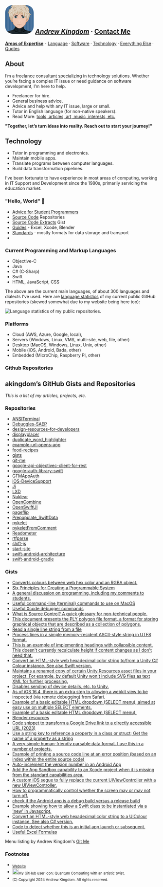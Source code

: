 <!--
**akingdom/akingdom** is a ✨ _special_ ✨ repository because its `README.md` (this file) appears on your GitHub profile.

Here are some ideas to get you started:

- 🔭 I’m currently working on ...
- 🌱 I’m currently learning ...
- 👯 I’m looking to collaborate on ...
- 🤔 I’m looking for help with ...
- 💬 Ask me about ...
- 📫 How to reach me: ...
- 😄 Pronouns: ...
- ⚡ Fun fact: ...
-->

## <img alt="Cartoon of me" src="https://github.com/akingdom/akingdom/blob/08f5c5bb206da1072dc49ff116ee5bb0a3bdbe10/AK%20cartoon-IMG_7620-avatar-rounded.png" width="94px" height="94px" style="border-radius: 25px;"> [*Andrew Kingdom*](https://akingdom.github.io/) · [Contact Me](https://akingdom.github.io/)

**[Areas of Expertise](https://github.com/akingdom#work-i-do)** - [Language](https://akingdom.github.io/#interests) · [Software](#current-programming-and-markup-languages) · [Technology](https://github.com/akingdom#platforms) · [Everything Else](https://akingdom.github.io/#interests) · [Quotes](https://akingdom.github.io/#quotes)

## About
I’m a freelance consultant specializing in technology solutions. Whether you’re facing a complex IT issue or need guidance on software development, I’m here to help.
- Freelancer for hire.
- General business advice.
- Advice and help with any IT issue, large or small.
- Tutor in English language (for non-native speakers).
- Read More: [tools, articles, art, music, interests, etc.](https://akingdom.github.io)

**"Together, let’s turn ideas into reality. Reach out to start your journey!"**

## Technology

- Tutor in programming and electronics.
- Maintain mobile apps.
- Translate programs between computer languages.
- Build data transformation pipelines.

I've been fortunate to have experience in most areas of computing, working in IT Support and Development since the 1980s, primarily servicing the education market.

### "Hello, World" 👋 

- [Advice for Student Programmers](https://gist.github.com/akingdom/09f1bef20fd0f601cbb2b8d504ef6f9c)
- [Source Code](https://github.com/akingdom?tab=repositories) Repositories
- [Source Code Extracts](https://gist.github.com/akingdom) Gist
- [Guides](index.md#guides) - Excel, Xcode, Blender
- [Standards](index.md#standards) - mostly formats for data storage and transport
- 

### Current Programming and Markup Languages

- Objective-C
- Java
- C# (C-Sharp)
- Swift
- HTML, JavaScript, CSS

The above are the current main languages, of about 300 languages and dialects I've used. Here are [language statistics](https://github-readme-stats.vercel.app/api/top-langs/?username=akingdom) of my current public GitHub repositories (skewed somewhat due to my website being here too):

![Language statistics of my public repositories.](https://github-readme-stats.vercel.app/api/top-langs/?username=akingdom) 

### Platforms

- Cloud (AWS, Azure, Google, local), 
- Servers (Windows, Linux, VMS, multi-site, web, file, other)
- Desktop (MacOS, Windows, Linux, Unix, other)
- Mobile (iOS, Android, Bada, other)
- Embedded (MicroChip, Raspberry Pi, other)

### Github Repositories

## akingdom’s GitHub Gists and Repositories

*This is a list of my articles, projects, etc.*

### Repositories
- [ANSITerminal](https://github.com/akingdom/ANSITerminal)
- [Debuggles-SAEP](https://github.com/akingdom/Debuggles-SAEP)
- [design-resources-for-developers](https://github.com/akingdom/design-resources-for-developers)
- [displayplacer](https://github.com/akingdom/displayplacer)
- [duplicate_word_highlighter](https://github.com/akingdom/duplicate_word_highlighter)
- [example-url-opens-app](https://github.com/akingdom/example-url-opens-app)
- [food-recipes](https://github.com/akingdom/food-recipes)
- [gists](https://github.com/akingdom/gists)
- [git-me](https://github.com/akingdom/git-me)
- [google-api-objectivec-client-for-rest](https://github.com/akingdom/google-api-objectivec-client-for-rest)
- [google-auth-library-swift](https://github.com/akingdom/google-auth-library-swift)
- [GTMAppAuth](https://github.com/akingdom/GTMAppAuth)
- [iOS-DeviceSupport](https://github.com/akingdom/iOS-DeviceSupport)
- [Ji](https://github.com/akingdom/Ji)
- [LXD](https://github.com/akingdom/LXD)
- [Nuklear](https://github.com/akingdom/Nuklear)
- [OpenCombine](https://github.com/akingdom/OpenCombine)
- [OpenSwiftUI](https://github.com/akingdom/OpenSwiftUI)
- [pageflip](https://github.com/akingdom/pageflip)
- [Prepopulate_SwiftData](https://github.com/akingdom/Prepopulate_SwiftData)
- [pykelet](https://github.com/akingdom/pykelet)
- [pykeletFromComment](https://github.com/akingdom/pykeletFromComment)
- [Readometer](https://github.com/akingdom/Readometer)
- [rtfparse](https://github.com/akingdom/rtfparse)
- [shift-js](https://github.com/akingdom/shift-js)
- [start-site](https://github.com/akingdom/start-site)
- [swift-android-architecture](https://github.com/akingdom/swift-android-architecture)
- [swift-android-gradle](https://github.com/akingdom/swift-android-gradle)

### Gists
- [Converts colours between web hex color and an RGBA object.](https://gist.github.com/akingdom/0a0edd3ea37a9a331983cff3a69c4bee)
- [Six Principles for Creating a Programmable System](https://gist.github.com/akingdom/bf3f498810a33e17f2d6d12425ef51ff)
- [A general discussion on programming, including my comments to students.](https://gist.github.com/akingdom/09f1bef20fd0f601cbb2b8d504ef6f9c)
- [Useful command-line (terminal) commands to use on MacOS](https://gist.github.com/akingdom/d85129b08a96ffba8c89741abf6d1974)
- [Useful Xcode debugger commands](https://gist.github.com/akingdom/2bc37e77263c669d808470dbc91f5b29)
- [What is Source Control? A quick glossary for non-technical people.](https://gist.github.com/akingdom/f13e1d9d27fcde33448c17fbbb0586bc)
- [This document presents the PLY polygon file format, a format for storing graphical objects that are described as a collection of polygons. ](https://gist.github.com/akingdom/b56a60871a788a7c1661bdf3cd8c320b)
- [Read a single line string from a file](https://gist.github.com/akingdom/436301490426b21f7591adbf31ce67bd)
- [Process lines in a simple memory-resident ASCII-style string in UTF8 format.](https://gist.github.com/akingdom/4ca0ba8cd704b31a4a5a4b2c3d1d1a3f)
- [This is an example of implementing headings with collapsible content. This doesn't currently recalculate height if content changes as I don't need that.](https://gist.github.com/akingdom/272a345e93dc2f107c895a154cc497e1)
- [Convert an HTML-style web hexadecimal color string to/from a Unity C# Colour instance. See also Swift version.](https://gist.github.com/akingdom/b113661850f3d8348668b4e766da3eca)
- [Maintains a renamed copy of certain Unity Resources asset files in your project. For example, by default Unity won't include SVG files as text XML for further processing.](https://gist.github.com/akingdom/ec02ea14cf3d6ebb4409af11f472167a)
- [Disables sending of device details, etc. to Unity.](https://gist.github.com/akingdom/bc9dba0d61e6a60546a877c4ac81c16f)
- [As of iOS 16.4, there is an extra step to allowing a webkit view to be inspected (via remote debugging) from Safari.](https://gist.github.com/akingdom/832a716c80fa883aee259280d828ddca)
- [Example of a basic editable HTML dropdown (SELECT menu), aimed at easy use on multiple SELECT elements. ](https://gist.github.com/akingdom/8edbc92dccbe686d340221e28fb95abb)
- [Example of a basic editable HTML dropdown (SELECT menu).](https://gist.github.com/akingdom/b9a2593f2391bc38ab0fe33c26c150a3)
- [Blender resources](https://gist.github.com/akingdom/66a08a4fe2e1a2c9aca97a99ee9e32ac)
- [Code snippet to transform a Google Drive link to a directly accessible URL (2023)](https://gist.github.com/akingdom/55dc8cf6155444dfef781cefbb7da7e3)
- [Use a string key to reference a property in a class or struct; Get the name of a property as a string](https://gist.github.com/akingdom/4609b07d75b4d4c44c7a36ce0444952f)
- [A very simple human-friendly parsable data format. I use this in a number of projects.](https://gist.github.com/akingdom/f068e919d360f39347e1c8e1ec2806ab)
- [Example of printing a source code line at an error position (based on an index within the entire source code)](https://gist.github.com/akingdom/47b19af9350cb35d12cf7825d6b97307)
- [Auto-increment the version number in an Android App](https://gist.github.com/akingdom/7697f0153dbaf1c0643a9cd9314b1be7)
- [Add the App Sandbox capability to an Xcode project when it is missing from the standard capabilities area.](https://gist.github.com/akingdom/91c4aa4bcb77d2fcade07909a4dcc58b)
- [A custom iOS segue to fully replace the current UIViewController with a new UIViewController.](https://gist.github.com/akingdom/722acb58e876f38955a60f852cf73e53)
- [How to programmatically control whether the screen may or may not turn off.](https://gist.github.com/akingdom/4b73701e68b7ce78ad440d0ca901eb13)
- [check if the Android app is a debug build versus a release build](https://gist.github.com/akingdom/9b5c55a38dbdd910acd24d3e7927a180)
- [Example showing how to allow a Swift class to be instantiated via a 'new' in Javascript.](https://gist.github.com/akingdom/72d8c8b3584edabaa51b5dcbadee7772)
- [Convert an HTML-style web hexadecimal color string to a UIColour instance. See also C# version.](https://gist.github.com/akingdom/75778998e0d435060d645c0be35f9c24)
- [Code to detect whether this is an initial app launch or subsequent.](https://gist.github.com/akingdom/5bfdaeee6dfe6540a2009d6489aeec9f)
- [Useful Excel Formulas](https://gist.github.com/akingdom/11dcfa28d28d09eacd4db9544729da21)


Menu listing by Andrew Kingdom's [Git Me](https://akingdom.github.io/git-me/)



### Footnotes
- <sub>[Website](https://akingdom.github.io/)</sub>
- <sub><img src="https://avatars.githubusercontent.com/u/1809762?v=4" width="20" height="20">My GitHub user icon: Quantum Computing with an artistic twist.</sub>
- <sub>(C) Copyright 2024 Andrew Kingdom. All rights reserved.</sub>
